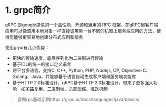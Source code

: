 # 1. grpc简介
gRPC  是google提供的一个高性能、开源和通用的 RPC 框架，在gRPC里客户端应用可以像调用本地对象一样直接调用另一台不同的机器上服务端应用的方法，使得您能够更容易地创建分布式应用和服务

使用grpc有几点优势：
* 更快的传输速度，底层序列化为二进制进行传输
* 基于IDL的统一的接口定义语言
* 跨平台多语言，支持C, C++, Python, PHP, Nodejs, C#, Objective-C、Golang、Java，并能够基于语言自动生成客户端和服务端功能库
* 基于HTTP 2.0标准设计，gRPC基于HTTP 2.0标准设计，带来了更多强大功能，如多路复用、二进制帧、头部压缩、推送机制

> 官网rpc基础示例https://grpc.io/docs/languages/java/basics/

